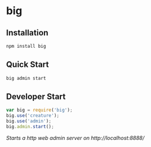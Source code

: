# big

## Installation

```bash
npm install big
```

## Quick Start

```bash
big admin start
```

## Developer Start

```js
var big = require('big');
big.use('creature');
big.use('admin');
big.admin.start();
```

*Starts a http web admin server on http://localhost:8888/*
